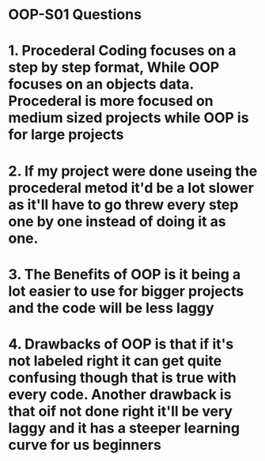 # OOP-S01 Questions
# 1. Procederal Coding focuses on a step by step format, While OOP focuses on an objects data. Procederal is more focused on medium sized projects while OOP is for large projects
# 2. If my project were done useing the procederal metod it'd be a lot slower as it'll have to go threw every step one by one instead of doing it as one.
# 3. The Benefits of OOP is it being a lot easier to use for bigger projects and the code will be less laggy
# 4. Drawbacks of OOP is that if it's not labeled right it can get quite confusing though that is true with every code. Another drawback is that oif not done right it'll be very laggy and it has a steeper learning curve for us beginners

